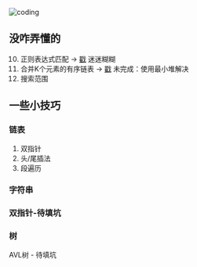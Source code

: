 
![coding](images/coding.png)

## 没咋弄懂的
10. 正则表达式匹配 → [戳](https://leetcode-cn.com/problems/regular-expression-matching/description/)  迷迷糊糊
23. 合并K个元素的有序链表 → [戳](https://leetcode-cn.com/problems/merge-k-sorted-lists/description/)  未完成：使用最小堆解决
34. 搜索范围

## 一些小技巧
### 链表
1. 双指针
2. 头/尾插法
3. 段遍历

### 字符串

### 双指针-待填坑

### 树
AVL树 - 待填坑